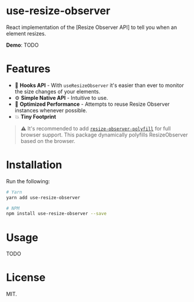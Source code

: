# use-resize-observer

React implementation of the [Resize Observer API] to tell you when an element resizes.

**Demo**: TODO

# Features

- 🎣 **Hooks API** - With `useResizeObserver` it's easier than ever to monitor the size changes of your elements.
- ⚙️ **Simple Native API** - Intuitive to use.
- 💨 **Optimized Performance** - Attempts to reuse Resize Observer instances whenever possible.
- 💥 **Tiny Footprint**

> ⚠️ It's recommended to add [`resize-observer-polyfill`](https://www.npmjs.com/package/resize-observer-polyfill)
> for full browser support. This package dynamically polyfills ResizeObserver based on the browser.

# Installation

Run the following:

```bash
# Yarn
yarn add use-resize-observer

# NPM
npm install use-resize-observer --save
```

# Usage

TODO

# License

MIT.